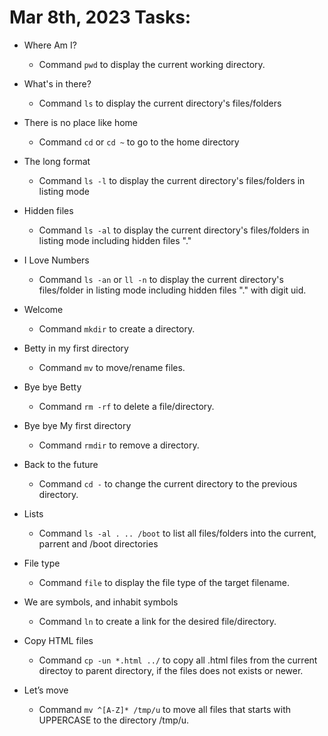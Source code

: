 # Mar 8th, 2023 Tasks:

- Where Am I?

	- Command `pwd` to display the current working directory.

- What's in there?

	- Command `ls` to display the current directory's files/folders

- There is no place like home

	- Command `cd` or `cd ~` to go to the home directory

- The long format

	- Command `ls -l` to display the current directory's files/folders in listing mode

- Hidden files

	- Command `ls -al` to display the current directory's files/folders in listing mode including hidden files "."

- I Love Numbers

	- Command `ls -an` or `ll -n` to display the current directory's files/folder in listing mode including hidden files "." with digit uid.

- Welcome

	- Command `mkdir` to create a directory.

- Betty in my first directory 

	- Command `mv` to move/rename files.

- Bye bye Betty

	- Command `rm -rf` to delete a file/directory.

- Bye bye My first directory 

	- Command `rmdir` to remove a directory.

- Back to the future 

	- Command `cd -` to change the current directory to the previous directory.


- Lists

	- Command `ls -al . .. /boot` to list all files/folders into the current, parrent and /boot directories

- File type

	- Command `file` to display the file type of the target filename.

- We are symbols, and inhabit symbols 

	- Command `ln` to create a link for the desired file/directory.

- Copy HTML files 

	- Command `cp -un *.html ../` to copy all .html files from the current directoy to parent directory, if the files does not exists or newer.

- Let’s move 

	- Command `mv ^[A-Z]* /tmp/u` to move all files that starts with UPPERCASE to the directory /tmp/u.
